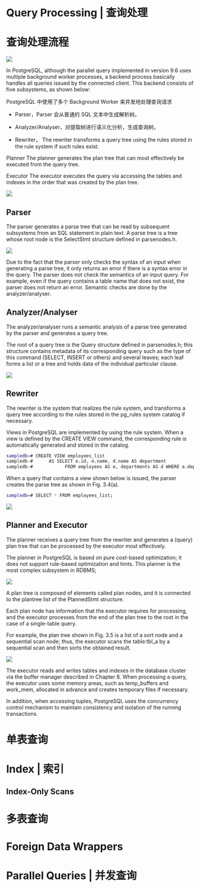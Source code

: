 # Query Processing | 查询处理

# 查询处理流程

![](https://ww1.sinaimg.cn/large/007rAy9hgy1fzhjswic24j30w00bft96.jpg)

In PostgreSQL, although the parallel query implemented in version 9.6 uses multiple background worker processes, a backend process basically handles all queries issued by the connected client. This backend consists of five subsystems, as shown below:

PostgreSQL 中使用了多个 Background Worker 来并发地处理查询请求

- Parser，Parser 会从普通的 SQL 文本中生成解析树。

- Analyzer/Analyser，对提取树进行语义化分析，生成查询树。

- Rewriter，
  The rewriter transforms a query tree using the rules stored in the rule system if such rules exist.

Planner
The planner generates the plan tree that can most effectively be executed from the query tree.

Executor
The executor executes the query via accessing the tables and indexes in the order that was created by the plan tree.

![](https://ww1.sinaimg.cn/large/007rAy9hgy1fzheky40s5j30bq0bldfs.jpg)

## Parser

The parser generates a parse tree that can be read by subsequent subsystems from an SQL statement in plain text. A parse tree is a tree whose root node is the SelectStmt structure defined in parsenodes.h.

![](https://ww1.sinaimg.cn/large/007rAy9hgy1fzheky40s5j30bq0bldfs.jpg)

Due to the fact that the parser only checks the syntax of an input when generating a parse tree, it only returns an error if there is a syntax error in the query. The parser does not check the semantics of an input query. For example, even if the query contains a table name that does not exist, the parser does not return an error. Semantic checks are done by the analyzer/analyser.

## Analyzer/Analyser

The analyzer/analyser runs a semantic analysis of a parse tree generated by the parser and generates a query tree.

The root of a query tree is the Query structure defined in parsenodes.h; this structure contains metadata of its corresponding query such as the type of this command (SELECT, INSERT or others) and several leaves; each leaf forms a list or a tree and holds data of the individual particular clause.

![](https://ww1.sinaimg.cn/large/007rAy9hgy1fzheky40s5j30bq0bldfs.jpg)

## Rewriter

The rewriter is the system that realizes the rule system, and transforms a query tree according to the rules stored in the pg_rules system catalog if necessary.

Views in PostgreSQL are implemented by using the rule system. When a view is defined by the CREATE VIEW command, the corresponding rule is automatically generated and stored in the catalog.

```sh
sampledb=# CREATE VIEW employees_list
sampledb-#      AS SELECT e.id, e.name, d.name AS department
sampledb-#            FROM employees AS e, departments AS d WHERE e.department_id = d.id;
```

When a query that contains a view shown below is issued, the parser creates the parse tree as shown in Fig. 3.4(a).

```sh
sampledb=# SELECT * FROM employees_list;
```

![](https://ww1.sinaimg.cn/large/007rAy9hgy1fzhjswic24j30w00bft96.jpg)

## Planner and Executor

The planner receives a query tree from the rewriter and generates a (query) plan tree that can be processed by the executor most effectively.

The planner in PostgreSQL is based on pure cost-based optimization; it does not support rule-based optimization and hints. This planner is the most complex subsystem in RDBMS;

![](https://ww1.sinaimg.cn/large/007rAy9hgy1fzhjswic24j30w00bft96.jpg)

A plan tree is composed of elements called plan nodes, and it is connected to the plantree list of the PlannedStmt structure.

Each plan node has information that the executor requires for processing, and the executor processes from the end of the plan tree to the root in the case of a single-table query.

For example, the plan tree shown in Fig. 3.5 is a list of a sort node and a sequential scan node; thus, the executor scans the table:tbl_a by a sequential scan and then sorts the obtained result.

![](https://ww1.sinaimg.cn/large/007rAy9hgy1fzhjswic24j30w00bft96.jpg)

The executor reads and writes tables and indexes in the database cluster via the buffer manager described in Chapter 8. When processing a query, the executor uses some memory areas, such as temp_buffers and work_mem, allocated in advance and creates temporary files if necessary.

In addition, when accessing tuples, PostgreSQL uses the concurrency control mechanism to maintain consistency and isolation of the running transactions.

# 单表查询

# Index | 索引

## Index-Only Scans

# 多表查询

# Foreign Data Wrappers

# Parallel Queries | 并发查询
